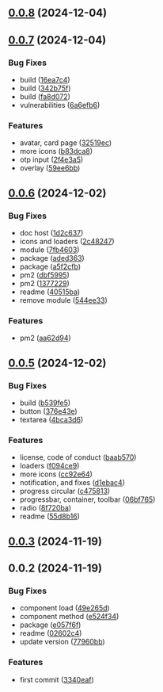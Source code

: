 ## [0.0.8](https://github.com/andrehrferreira/cmmv-ui/compare/v0.0.7...v0.0.8) (2024-12-04)



## [0.0.7](https://github.com/andrehrferreira/cmmv-ui/compare/v0.0.6...v0.0.7) (2024-12-04)


### Bug Fixes

* build ([16ea7c4](https://github.com/andrehrferreira/cmmv-ui/commit/16ea7c4fbaca92e8436ffc411dca48332c61cb01))
* build ([342b75f](https://github.com/andrehrferreira/cmmv-ui/commit/342b75ff19ac6faf3aaca952c3d69ee46c4c0352))
* build ([fa8d072](https://github.com/andrehrferreira/cmmv-ui/commit/fa8d072169d1ef8a1225f345f1615e131b529bc9))
* vulnerabilities ([6a6efb6](https://github.com/andrehrferreira/cmmv-ui/commit/6a6efb648fd5472285d36dd1f8c4d0a2ee712e14))


### Features

* avatar, card page ([32519ec](https://github.com/andrehrferreira/cmmv-ui/commit/32519ecf1674152ae470d94669419b835cdd55eb))
* more icons ([b83dca8](https://github.com/andrehrferreira/cmmv-ui/commit/b83dca8d331fdb28be3939a0bc899839b8384471))
* otp input ([2f4e3a5](https://github.com/andrehrferreira/cmmv-ui/commit/2f4e3a526a88de2dc3af9b46f75a045e6592d8d0))
* overlay ([59ee6bb](https://github.com/andrehrferreira/cmmv-ui/commit/59ee6bb8fa644132af32c035e05495439dd87dc8))



## [0.0.6](https://github.com/andrehrferreira/cmmv-ui/compare/v0.0.5...v0.0.6) (2024-12-02)


### Bug Fixes

* doc host ([1d2c637](https://github.com/andrehrferreira/cmmv-ui/commit/1d2c637465e15f4468a1b79065a311ec2e0432bf))
* icons and loaders ([2c48247](https://github.com/andrehrferreira/cmmv-ui/commit/2c48247b9bc9c502cbb16fa4bcfadb2b5defc669))
* module ([7fb4603](https://github.com/andrehrferreira/cmmv-ui/commit/7fb4603b6a92052a24a6af11b642eae41dc2bcce))
* package ([aded363](https://github.com/andrehrferreira/cmmv-ui/commit/aded3638ddaa811dfec5bbc8e146448a592b3904))
* package ([a5f2cfb](https://github.com/andrehrferreira/cmmv-ui/commit/a5f2cfbe3653cd7155539fa09a79b7d999089283))
* pm2 ([dbf5995](https://github.com/andrehrferreira/cmmv-ui/commit/dbf5995ebd99800556b46f182db8ed6ba04c0306))
* pm2 ([1377229](https://github.com/andrehrferreira/cmmv-ui/commit/1377229a7c675999a989694b20f7f3e76f709d70))
* readme ([40515ba](https://github.com/andrehrferreira/cmmv-ui/commit/40515baa147e2272331b0526ea8382a3db4b3582))
* remove module ([544ee33](https://github.com/andrehrferreira/cmmv-ui/commit/544ee33247a81f6f59917f54eda60a6c8496994f))


### Features

* pm2 ([aa62d94](https://github.com/andrehrferreira/cmmv-ui/commit/aa62d94369fb0d649ed1a6e86674ba3112cfe9ac))



## [0.0.5](https://github.com/andrehrferreira/cmmv-ui/compare/v0.0.3...v0.0.5) (2024-12-02)


### Bug Fixes

* build ([b539fe5](https://github.com/andrehrferreira/cmmv-ui/commit/b539fe57d3e7a4f0ec01ec7abff329368712ad6c))
* button ([376e43e](https://github.com/andrehrferreira/cmmv-ui/commit/376e43e6a174437c54a7cf67b02e390fceb05083))
* textarea ([4bca3d6](https://github.com/andrehrferreira/cmmv-ui/commit/4bca3d6acf147ea895b08511b57cac55d50aec14))


### Features

* license, code of conduct ([baab570](https://github.com/andrehrferreira/cmmv-ui/commit/baab57012a287f4941095c921aee907b6dba7c22))
* loaders ([f094ce9](https://github.com/andrehrferreira/cmmv-ui/commit/f094ce9a37f7800f2befc35815887738be78b2c7))
* more icons ([cc92e64](https://github.com/andrehrferreira/cmmv-ui/commit/cc92e646d98c0ea3c8b0602a2a53c531bcd559fd))
* notification, and fixes ([d1ebac4](https://github.com/andrehrferreira/cmmv-ui/commit/d1ebac4bd71e94a24b503828520a633d2debf0c3))
* progress circular ([c475813](https://github.com/andrehrferreira/cmmv-ui/commit/c4758139458f68785c220b7848992e1eee35e0cd))
* progressbar, container, toolbar ([06bf765](https://github.com/andrehrferreira/cmmv-ui/commit/06bf76531811a181f8cc6a2f7b23f000c97ea260))
* radio ([8f720ba](https://github.com/andrehrferreira/cmmv-ui/commit/8f720ba9035fc969605e156794c1640e54e5d448))
* readme ([55d8b16](https://github.com/andrehrferreira/cmmv-ui/commit/55d8b16bf52d8b5e4e23ed8dff4f237b551e4fa7))



## [0.0.3](https://github.com/andrehrferreira/cmmv-ui/compare/v0.0.2...v0.0.3) (2024-11-19)



## 0.0.2 (2024-11-19)


### Bug Fixes

* component load ([49e265d](https://github.com/andrehrferreira/cmmv-ui/commit/49e265d0f9f4bfbaa7003342641fd8e3725ea701))
* component method ([e524f34](https://github.com/andrehrferreira/cmmv-ui/commit/e524f346588799a3945bc63229a66500f5617e10))
* package ([e057f6f](https://github.com/andrehrferreira/cmmv-ui/commit/e057f6f3bc66295213be4f466d91043671c60244))
* readme ([02602c4](https://github.com/andrehrferreira/cmmv-ui/commit/02602c4306bfbab44c9cbb9ab451aa81f8238d18))
* update version ([77960bb](https://github.com/andrehrferreira/cmmv-ui/commit/77960bb4b3701aabe6054b7306fff7ef195e8665))


### Features

* first commit ([3340eaf](https://github.com/andrehrferreira/cmmv-ui/commit/3340eaf61057be021ebcb2f83678682a8e1490c5))



